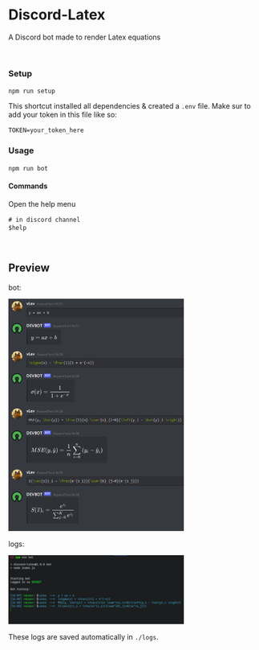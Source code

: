 # Discord-Latex

A Discord bot made to render Latex equations

<br/>

### Setup

```
npm run setup
```

This shortcut installed all dependencies & created a `.env` file.
Make sur to add your token in this file like so:
```
TOKEN=your_token_here
```




### Usage

```
npm run bot
```


#### Commands
Open the help menu
```
# in discord channel
$help
```


<br/>

## Preview

bot:

<!-- ![demo](./assets/demo.png) -->
<img src="./assets/demo.png" width="350px">


logs:

<img src="./assets/logs.png" width="350px">

These logs are saved automatically in `./logs`.